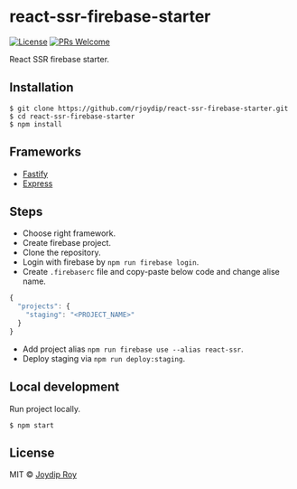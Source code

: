 # react-ssr-firebase-starter 

[![License](https://img.shields.io/npm/l/make-coverage-badge.svg)](https://github.com/rjoydip/react-ssr-firebase-starter/blob/master/LICENSE)
[![PRs Welcome](https://img.shields.io/badge/PRs-welcome-brightgreen.svg)](https://reactjs.org/docs/how-to-contribute.html#your-first-pull-request)

React SSR firebase starter.

## Installation

```
$ git clone https://github.com/rjoydip/react-ssr-firebase-starter.git
$ cd react-ssr-firebase-starter
$ npm install
```

## Frameworks

- [Fastify](https://fastify.io)
- [Express](https://expressjs.com)

## Steps

- Choose right framework.
- Create firebase project.
- Clone the repository.
- Login with firebase by `npm run firebase login`.
- Create `.firebaserc` file and copy-paste below code and change alise name.
```js
{
  "projects": {
    "staging": "<PROJECT_NAME>"
  }
}
```
- Add project alias `npm run firebase use --alias react-ssr`.
- Deploy staging via `npm run deploy:staging`.

## Local development

Run project locally.

```
$ npm start
```

## License

MIT © [Joydip Roy](https://raw.githubusercontent.com/rjoydip/react-ssr-firebase-starter/master/license)